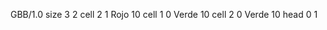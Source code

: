 <gs-board without-header> GBB/1.0
size 3 2
cell 2 1 Rojo 10 
cell 1 0 Verde 10 
cell 2 0 Verde 10 
head 0 1 </gs-board>
